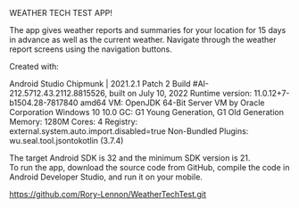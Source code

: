 WEATHER TECH TEST APP!

The app gives weather reports and summaries for your location for 15 days 
in advance as well as the current weather.  Navigate through the weather 
report screens using the navigation buttons.

Created with:

Android Studio Chipmunk | 2021.2.1 Patch 2
Build #AI-212.5712.43.2112.8815526, built on July 10, 2022
Runtime version: 11.0.12+7-b1504.28-7817840 amd64
VM: OpenJDK 64-Bit Server VM by Oracle Corporation
Windows 10 10.0
GC: G1 Young Generation, G1 Old Generation
Memory: 1280M
Cores: 4
Registry: external.system.auto.import.disabled=true
Non-Bundled Plugins: wu.seal.tool.jsontokotlin (3.7.4)

The target Android SDK is 32 and the minimum SDK version is 21.  
To run the app, download the source code from GitHub, compile 
the code in Android Developer Studio, and run it on your mobile.

https://github.com/Rory-Lennon/WeatherTechTest.git




